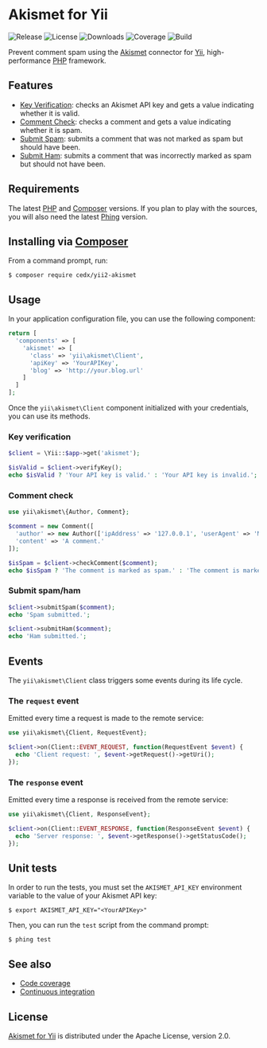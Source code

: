 # Akismet for Yii
![Release](https://img.shields.io/packagist/v/cedx/yii2-akismet.svg) ![License](https://img.shields.io/packagist/l/cedx/yii2-akismet.svg) ![Downloads](https://img.shields.io/packagist/dt/cedx/yii2-akismet.svg) ![Coverage](https://coveralls.io/repos/github/cedx/yii2-akismet/badge.svg) ![Build](https://travis-ci.org/cedx/yii2-akismet.svg)

Prevent comment spam using the [Akismet](https://akismet.com) connector for [Yii](http://www.yiiframework.com), high-performance [PHP](https://secure.php.net) framework.

## Features
- [Key Verification](https://akismet.com/development/api/#verify-key): checks an Akismet API key and gets a value indicating whether it is valid.
- [Comment Check](https://akismet.com/development/api/#comment-check): checks a comment and gets a value indicating whether it is spam.
- [Submit Spam](https://akismet.com/development/api/#submit-spam): submits a comment that was not marked as spam but should have been.
- [Submit Ham](https://akismet.com/development/api/#submit-ham): submits a comment that was incorrectly marked as spam but should not have been.

## Requirements
The latest [PHP](https://secure.php.net) and [Composer](https://getcomposer.org) versions.
If you plan to play with the sources, you will also need the latest [Phing](https://www.phing.info) version.

## Installing via [Composer](https://getcomposer.org)
From a command prompt, run:

```shell
$ composer require cedx/yii2-akismet
```

## Usage
In your application configuration file, you can use the following component:

```php
return [
  'components' => [
    'akismet' => [
      'class' => 'yii\akismet\Client',
      'apiKey' => 'YourAPIKey',
      'blog' => 'http://your.blog.url'
    ]
  ]
];
```

Once the `yii\akismet\Client` component initialized with your credentials, you can use its methods.


### Key verification

```php
$client = \Yii::$app->get('akismet');

$isValid = $client->verifyKey();
echo $isValid ? 'Your API key is valid.' : 'Your API key is invalid.';
```

### Comment check

```php
use yii\akismet\{Author, Comment};

$comment = new Comment([
  'author' => new Author(['ipAddress' => '127.0.0.1', 'userAgent' => 'Mozilla/5.0']),
  'content' => 'A comment.'
]);

$isSpam = $client->checkComment($comment);
echo $isSpam ? 'The comment is marked as spam.' : 'The comment is marked as ham.';
```

### Submit spam/ham

```php
$client->submitSpam($comment);
echo 'Spam submitted.';

$client->submitHam($comment);
echo 'Ham submitted.';
```

## Events
The `yii\akismet\Client` class triggers some events during its life cycle.

### The `request` event
Emitted every time a request is made to the remote service:

```php
use yii\akismet\{Client, RequestEvent};

$client->on(Client::EVENT_REQUEST, function(RequestEvent $event) {
  echo 'Client request: ', $event->getRequest()->getUri();
});
```

### The `response` event
Emitted every time a response is received from the remote service:

```php
use yii\akismet\{Client, ResponseEvent};

$client->on(Client::EVENT_RESPONSE, function(ResponseEvent $event) {
  echo 'Server response: ', $event->getResponse()->getStatusCode();
});
```

## Unit tests
In order to run the tests, you must set the `AKISMET_API_KEY` environment variable to the value of your Akismet API key:

```shell
$ export AKISMET_API_KEY="<YourAPIKey>"
```

Then, you can run the `test` script from the command prompt:

```shell
$ phing test
```

## See also
- [Code coverage](https://coveralls.io/github/cedx/yii2-akismet)
- [Continuous integration](https://travis-ci.org/cedx/yii2-akismet)

## License
[Akismet for Yii](https://github.com/cedx/yii2-akismet) is distributed under the Apache License, version 2.0.

